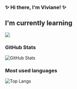 ### ✨ Hi there, I'm Viviane! ✨

## I'm currently learning

<img src="https://skillicons.dev/icons?i=nodejs,java,python,linux,postgresql,mysql,aws,docker,kubernetes&perline=5&theme=dark" />


### GitHub Stats 

![GitHub Stats](https://github-readme-stats.vercel.app/api?username=vivianejsantos&theme=dracula&bg_color=000&border_color=e5318f&show_icons=true&icon_color=e5318f&hide_title=true&text_color=FFF&hide=stars)


### Most used languages
![Top Langs](https://github-readme-stats-git-masterrstaa-rickstaa.vercel.app/api/top-langs/?username=vivianejsantos&layout=compact&bg_color=000&border_color=e5318f&hide_title=true&text_color=FFF)



